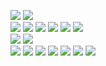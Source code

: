 <img src="https://img.shields.io/badge/Python-3776AB?style=flat-square&logo=python&logoColor=white"> <img src="https://img.shields.io/badge/Django-092E20?style=flat-square&logo=Django&logoColor=white">
<br>
<img src="https://img.shields.io/badge/JavaScript-F7DF1E?style=flat-square&logo=JavaScript&logoColor=black"> <img src="https://img.shields.io/badge/Typescript-3178C6?style=flat-square&logo=Typescript&logoColor=white"/> <img src="https://img.shields.io/badge/Vue-4FC08D?style=flat-square&logo=Vue.js&logoColor=white"> <img src="https://img.shields.io/badge/React-61DAFB?style=flat-square&logo=React&logoColor=black"> <img src="https://img.shields.io/badge/React Native-61DAFB?style=flat-square&logo=React&logoColor=black"/> <img src="https://img.shields.io/badge/Next.js-000000?style=flat-square&logo=Next.js&logoColor=white"/>
<br>
<img src="https://img.shields.io/badge/Git-F05032?style=flat-square&logo=git&logoColor=white"/> <img src="https://img.shields.io/badge/GitHub-181717?style=flat-square&logo=GitHub&logoColor=white"/>
<br> <img src="https://img.shields.io/badge/Visual Studio-5C2D91?style=flat-square&logo=Visual Studio&logoColor=white"/> <img src="https://img.shields.io/badge/PyCharm-000000?style=flat-square&logo=PyCharm&logoColor=white"/> <img src="https://img.shields.io/badge/Postman-FF6C37?style=flat-square&logo=Postman&logoColor=white"/> <img src="https://img.shields.io/badge/Android Studio-3DDC84?style=flat-square&logo=Android Studio&logoColor=white"/> <img src="https://img.shields.io/badge/R-276DC3?style=flat-square&logo=R&logoColor=white"> <img src="https://img.shields.io/badge/SQLite-003B57?style=flat-square&logo=SQLite&logoColor=white"> <img src="https://img.shields.io/badge/Tableau-E97627?style=flat-square&logo=Tableau&logoColor=white"> 
